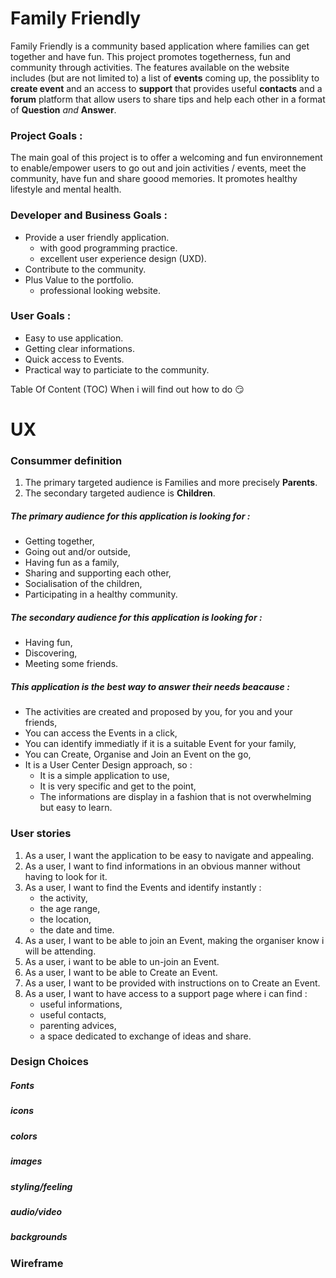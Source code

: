 # **Family Friendly**

Family Friendly is a community based application 
where families can get together and have fun.
This project promotes togetherness, fun and community through activities. 
The features available on the website includes (but are not limited to) 
a list of **events** coming up, the possiblity to **create event** and an access 
to **support** that provides useful **contacts** and a **forum** platform that allow 
users to share tips and help each other in a format of **Question** *and* **Answer**.

### Project Goals :
The main goal of this project is to offer a welcoming and fun environnement 
to enable/empower users to go out and join activities / events, meet the community, 
have fun and share goood memories. It promotes healthy lifestyle and mental health.

### Developer and Business Goals :
* Provide a user friendly application.
  * with good programming practice.
  * excellent user experience design (UXD).
* Contribute to the community.
* Plus Value to the portfolio.
  * professional looking website.

### User Goals :
* Easy to use application.
* Getting clear informations.
* Quick access to Events.
* Practical way to particiate to the community.

Table Of Content (TOC) When i will find out how to do :smirk: 

# UX 

### Consummer definition
1. The primary targeted audience is Families and more precisely **Parents**.
2. The secondary targeted audience is **Children**.

##### The primary audience for this application is looking for :
* Getting together,
* Going out and/or outside,
* Having fun as a family,
* Sharing and supporting each other,
* Socialisation of the children,
* Participating in a healthy community.

##### The secondary audience for this application is looking for :
* Having fun,
* Discovering,
* Meeting some friends.

##### This application is the best way to answer their needs beacause :
* The activities are created and proposed by you, for you and your friends,
* You can access the Events in a click,
* You can identify immediatly if it is a suitable Event for your family,
* You can Create, Organise and Join an Event on the go,
* It is a User Center Design approach, so :
  * It is a simple application to use,
  * It is very specific and get to the point,
  * The informations are display in a fashion that is not overwhelming but easy to learn.

### User stories  
1. As a user, I want the application to be easy to navigate and appealing.
2. As a user, I want to find informations in an obvious manner without having to look for it.
3. As a user, I want to find the Events and identify instantly :
    * the activity,
    * the age range,
    * the location,
    * the date and time.
4. As a user, I want to be able to join an Event, making the organiser know i will be attending.
5. As a user, i want to be able to un-join an Event.
6. As a user, I want to be able to Create an Event.
7. As a user, I want to be provided with instructions on to Create an Event.
8. As a user, I want to have access to a support page where i can find :
    * useful informations,
    * useful contacts,
    * parenting advices,
    * a space dedicated to exchange of ideas and share.


### Design Choices
##### Fonts
##### icons
##### colors
##### images
##### styling/feeling
##### audio/video
##### backgrounds

### Wireframe